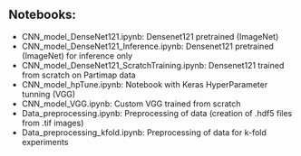 ## Notebooks: 
- CNN_model_DenseNet121.ipynb: Densenet121 pretrained (ImageNet)
- CNN_model_DenseNet121_Inference.ipynb: Densenet121 pretrained (ImageNet) for inference only 
- CNN_model_DenseNet121_ScratchTraining.ipynb:  Densenet121 trained from scratch on Partimap data
- CNN_model_hpTune.ipynb: Notebook with Keras HyperParameter tunning (VGG) 
- CNN_model_VGG.ipynb: Custom VGG trained from scratch
- Data_preprocessing.ipynb: Preprocessing of data (creation of .hdf5 files from .tif images)
- Data_preprocessing_kfold.ipynb: Preprocessing of data for k-fold experiments